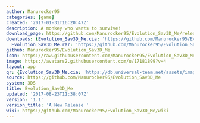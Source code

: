 ```yaml
---
author: Manurocker95
categories: [game]
created: '2017-01-31T16:20:47Z'
description: A monkey who wants to survive!
download_page: https://github.com/Manurocker95/Evolution_Sav3D_Me/releases/tag/1.1
downloads: {Evolution_Sav3D_Me.cia: 'https://github.com/Manurocker95/Evolution_Sav3D_Me/releases/download/1.1/Evolution_Sav3D_Me.cia',
  Evolution_Sav3D_Me.rar: 'https://github.com/Manurocker95/Evolution_Sav3D_Me/releases/download/1.1/Evolution_Sav3D_Me.rar'}
github: Manurocker95/Evolution_Sav3D_Me
icon: https://raw.githubusercontent.com/Manurocker95/Evolution_Sav3D_Me/Evolution_Sav3D_Me/icon.png
image: https://avatars2.githubusercontent.com/u/17181899?v=4
layout: app
qr: {Evolution_Sav3D_Me.cia: 'https://db.universal-team.net/assets/images/qr/evolution_sav3d_me.cia.png'}
source: https://github.com/Manurocker95/Evolution_Sav3D_Me
system: 3DS
title: Evolution_Sav3D_Me
updated: '2017-08-23T11:38:07Z'
version: '1.1'
version_title: 'A New Release '
wiki: https://github.com/Manurocker95/Evolution_Sav3D_Me/wiki
---
```

